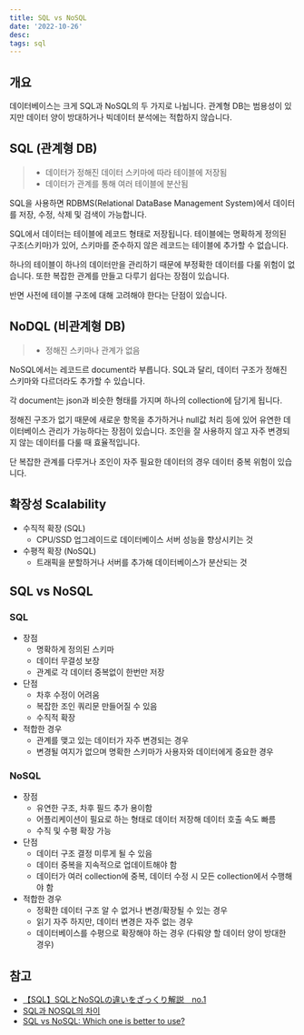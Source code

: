 ```yaml
---
title: SQL vs NoSQL
date: '2022-10-26'
desc:
tags: sql
---
```


## 개요
데이터베이스는 크게 SQL과 NoSQL의 두 가지로 나뉩니다. 관계형 DB는 범용성이 있지만 데이터 양이 방대하거나 빅데이터 분석에는 적합하지 않습니다.



## SQL (관계형 DB)
> - 데이터가 정해진 데이터 스키마에 따라 테이블에 저장됨
> - 데이터가 관계를 통해 여러 테이블에 분산됨

SQL을 사용하면 RDBMS(Relational DataBase Management System)에서 데이터를 저장, 수정, 삭제 및 검색이 가능합니다.

SQL에서 데이터는 테이블에 레코드 형태로 저장됩니다. 테이블에는 명확하게 정의된 구조(스키마)가 있어, 스키마를 준수하지 않은 레코드는 테이블에 추가할 수 없습니다.

하나의 테이블이 하나의 데이터만을 관리하기 때문에 부정확한 데이터를 다룰 위험이 없습니다. 또한 복잡한 관계를 만들고 다루기 쉽다는 장점이 있습니다.

반면 사전에 테이블 구조에 대해 고려해야 한다는 단점이 있습니다.


## NoDQL (비관계형 DB)
> - 정해진 스키마나 관계가 없음

NoSQL에서는 레코드르 document라 부릅니다. SQL과 달리, 데이터 구조가 정해진 스키마와 다르더라도 추가할 수 있습니다.

각 document는 json과 비슷한 형태를 가지며 하나의 collection에 담기게 됩니다.

정해진 구조가 없기 때문에 새로운 항목을 추가하거나 null값 처리 등에 있어 유연한 데이터베이스 관리가 가능하다는 장점이 있습니다. 조인을 잘 사용하지 않고 자주 변경되지 않는 데이터를 다룰 때 효율적입니다.

단 복잡한 관계를 다루거나 조인이 자주 필요한 데이터의 경우 데이터 중복 위험이 있습니다.


## 확장성 Scalability
- 수직적 확장 (SQL)
  - CPU/SSD 업그레이드로 데이터베이스 서버 성능을 향상시키는 것
- 수평적 확장 (NoSQL)
  - 트래픽을 분할하거나 서버를 추가해 데이터베이스가 분산되는 것


## SQL vs NoSQL
### SQL
- 장점
  - 명확하게 정의된 스키마
  - 데이터 무결성 보장
  - 관계로 각 데이터 중복없이 한번만 저장
- 단점
  - 차후 수정이 어려움
  - 복잡한 조인 쿼리문 만들어질 수 있음
  - 수직적 확장
- 적합한 경우
  - 관계를 맺고 있는 데이터가 자주 변경되는 경우
  - 변경될 여지가 없으며 명확한 스키마가 사용자와 데이터에게 중요한 경우

### NoSQL
- 장점
  - 유연한 구조, 차후 필드 추가 용이함
  - 어플리케이션이 필요로 하는 형태로 데이터 저장해 데이터 호출 속도 빠름
  - 수직 및 수평 확장 가능
- 단점
  - 데이터 구조 결정 미루게 될 수 있음
  - 데이터 중복을 지속적으로 업데이트해야 함
  - 데이터가 여러 collection에 중복, 데이터 수정 시 모든 collection에서 수행해야 함
- 적합한 경우
  - 정확한 데이터 구조 알 수 없거나 변경/확장될 수 있는 경우
  - 읽기 자주 하지만, 데이터 변경은 자주 없는 경우
  - 데이터베이스를 수평으로 확장해야 하는 경우 (다뤄양 할 데이터 양이 방대한 경우)


## 참고
- [【SQL】SQLとNoSQLの違いをざっくり解説　no.1](https://qiita.com/Mayumi_Pythonista/items/5d6e7160c868178f7122)
- [SQL과 NOSQL의 차이](https://gyoogle.dev/blog/computer-science/data-base/SQL%20&%20NOSQL.html)
- [SQL vs NoSQL: Which one is better to use?](https://www.geeksforgeeks.org/sql-vs-nosql-which-one-is-better-to-use/amp/)
